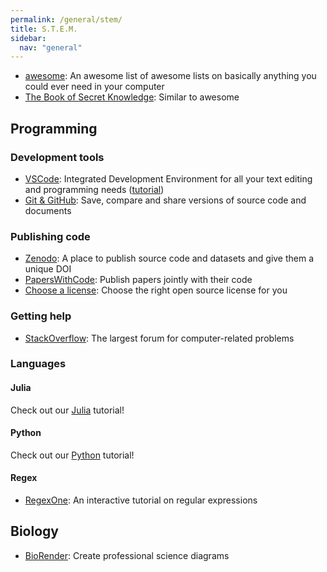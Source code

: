 ```yaml
---
permalink: /general/stem/
title: S.T.E.M.
sidebar:
  nav: "general"
---
```


- [awesome](https://github.com/sindresorhus/awesome): An awesome list of awesome lists on basically anything you could ever need in your computer
- [The Book of Secret Knowledge](https://github.com/trimstray/the-book-of-secret-knowledge): Similar to awesome

## Programming

### Development tools

- [VSCode](../../tutorials/vscode/): Integrated Development Environment for all your text editing and programming needs ([tutorial](../../tutorials/vscode/))
- [Git & GitHub](../../tutorials/git/): Save, compare and share versions of source code and documents

### Publishing code

- [Zenodo](https://zenodo.org/): A place to publish source code and datasets and give them a unique DOI
- [PapersWithCode](https://paperswithcode.com/): Publish papers jointly with their code
- [Choose a license](https://choosealicense.com/): Choose the right open source license for you

### Getting help

- [StackOverflow](https://stackoverflow.com/): The largest forum for computer-related problems

### Languages

#### Julia

Check out our [Julia](../../tutorials/julia/) tutorial! 

#### Python

Check out our [Python](../../tutorials/julia/) tutorial!

#### Regex

- [RegexOne](https://regexone.com/): An interactive tutorial on regular expressions

## Biology

- [BioRender](https://biorender.com/): Create professional science diagrams